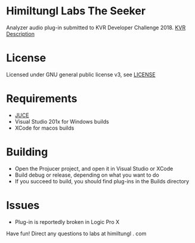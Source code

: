 # Himiltungl Labs The Seeker
Analyzer audio plug-in submitted to KVR Developer Challenge 2018.
[KVR Description](https://www.kvraudio.com/product/the-seeker-by-himiltungl-labs)

# License
Licensed under GNU general public license v3, see [LICENSE](./LICENSE)

# Requirements
- [JUCE](https://juce.com/)
- Visual Studio 201x for Windows builds
- XCode for macos builds

# Building
- Open the Projucer project, and open it in Visual Studio or XCode
- Build debug or release, depending on what you want to do
- If you succeed to build, you should find plug-ins in the Builds directory

# Issues
- Plug-in is reportedly broken in Logic Pro X

Have fun! Direct any questions to labs at himiltungl . com
